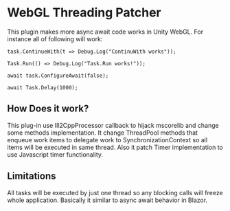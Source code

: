 # WebGL Threading Patcher

This plugin makes more async await code works in Unity WebGL.
For instance all of following will work:
```charp
task.ContinueWith(t => Debug.Log("ContinuWith works"));

Task.Run(() => Debug.Log("Task.Run works!"));

await task.ConfigureAwait(false);

await Task.Delay(1000);
```

## How Does it work?

This plug-in use IIl2CppProcessor callback to hijack mscorelib and change some methods implementation.
It change ThreadPool methods that enqueue work items to delegate work to SynchronizationContext so all items will be executed in same thread.
Also it patch Timer implementation to use Javascript timer functionality.

## Limitations

All tasks will be executed by just one thread so any blocking calls will freeze whole application. Basically it similar to async await behavior in Blazor. 
